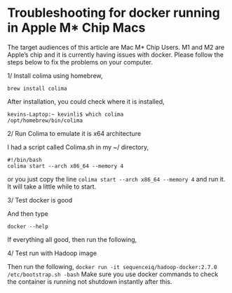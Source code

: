# Troubleshooting for docker running in Apple M* Chip Macs

The target audiences of this article are Mac M*  Chip Users. M1 and M2 are Apple’s chip and it is currently having issues with docker. Please follow the steps below to fix the problems on your computer.

1/ Install colima using homebrew,

`brew install colima`

After installation, you could check where it is installed,

```
kevins-Laptop:~ kevinli$ which colima
/opt/homebrew/bin/colima
```

2/ Run Colima to emulate it is x64 architecture

I had a script called Colima.sh in my ~/ directory,

```
#!/bin/bash
colima start --arch x86_64 --memory 4
```

or you just copy the line `colima start --arch x86_64 --memory 4` and run it. It will take a little while to start.

3/ Test docker is good

And then type

`docker --help`

If everything all good, then run the following,

4/ Test run with Hadoop image

Then run the following,
`
docker run -it sequenceiq/hadoop-docker:2.7.0 /etc/bootstrap.sh -bash
`
Make sure you use docker commands to check the container is running not shutdown instantly after this.

